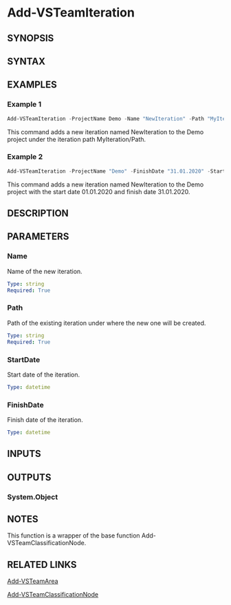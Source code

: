 <!-- #include "./common/header.md" -->

# Add-VSTeamIteration

## SYNOPSIS

<!-- #include "./synopsis/Add-VSTeamIteration.md" -->

## SYNTAX

## EXAMPLES

### Example 1

```powershell
Add-VSTeamIteration -ProjectName Demo -Name "NewIteration" -Path "MyIteration/Path"
```

This command adds a new iteration named NewIteration to the Demo project under the iteration path MyIteration/Path.

### Example 2

```powershell
Add-VSTeamIteration -ProjectName "Demo" -FinishDate "31.01.2020" -StartDate "01.01.2020" -Name "NewIteration"
```

This command adds a new iteration named NewIteration to the Demo project with the start date 01.01.2020 and finish date 31.01.2020.

## DESCRIPTION

<!-- #include "./synopsis/Add-VSTeamIteration.md" -->

## PARAMETERS

### Name

Name of the new iteration.

```yaml
Type: string
Required: True
```

### Path

Path of the existing iteration under where the new one will be created.

```yaml
Type: string
Required: True
```

### StartDate

Start date of the iteration.

```yaml
Type: datetime
```

### FinishDate

Finish date of the iteration.

```yaml
Type: datetime
```

<!-- #include "./params/projectName.md" -->

## INPUTS

## OUTPUTS

### System.Object

## NOTES

This function is a wrapper of the base function Add-VSTeamClassificationNode.

<!-- #include "./common/prerequisites.md" -->

## RELATED LINKS

<!-- #include "./common/related.md" -->

[Add-VSTeamArea](Add-VSTeamArea.md)

[Add-VSTeamClassificationNode](Add-VSTeamClassificationNode.md)
